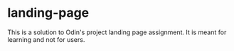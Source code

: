 # landing-page
This is a solution to Odin's project landing page assignment. It is meant for learning and not for users.

